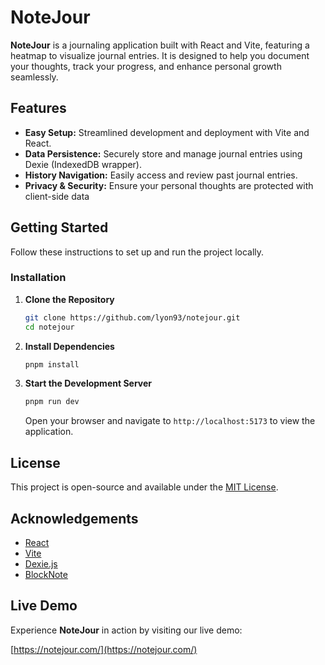 # NoteJour

**NoteJour** is a journaling application built with React and Vite, featuring a heatmap to visualize journal entries. It is designed to help you document your thoughts, track your progress, and enhance personal growth seamlessly.

## Features

- **Easy Setup:** Streamlined development and deployment with Vite and React.
- **Data Persistence:** Securely store and manage journal entries using Dexie (IndexedDB wrapper).
- **History Navigation:** Easily access and review past journal entries.
- **Privacy & Security:** Ensure your personal thoughts are protected with client-side data 

## Getting Started

Follow these instructions to set up and run the project locally.



### Installation

1. **Clone the Repository**

   ```bash
   git clone https://github.com/lyon93/notejour.git
   cd notejour
   ```

2. **Install Dependencies**

   ```bash
   pnpm install
   ```

3. **Start the Development Server**

   ```bash
   pnpm run dev
   ```

   Open your browser and navigate to `http://localhost:5173` to view the application.





## License

This project is open-source and available under the [MIT License](LICENSE).

## Acknowledgements

- [React](https://reactjs.org/)
- [Vite](https://vitejs.dev/)
- [Dexie.js](https://dexie.org/)
- [BlockNote](https://www.blocknotejs.org/)

## Live Demo

Experience **NoteJour** in action by visiting our live demo:

[https://notejour.com/](https://notejour.com/)
